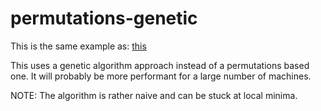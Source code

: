 # permutations-genetic

This is the same example as: [this](https://github.com/jleahred/katas/tree/master/langs/haskell/machine_revisions_problem)

This uses a genetic algorithm approach instead of a permutations based one.
It will probably be more performant for a large number of machines.

NOTE: The algorithm is rather naive and can be stuck at local minima.
